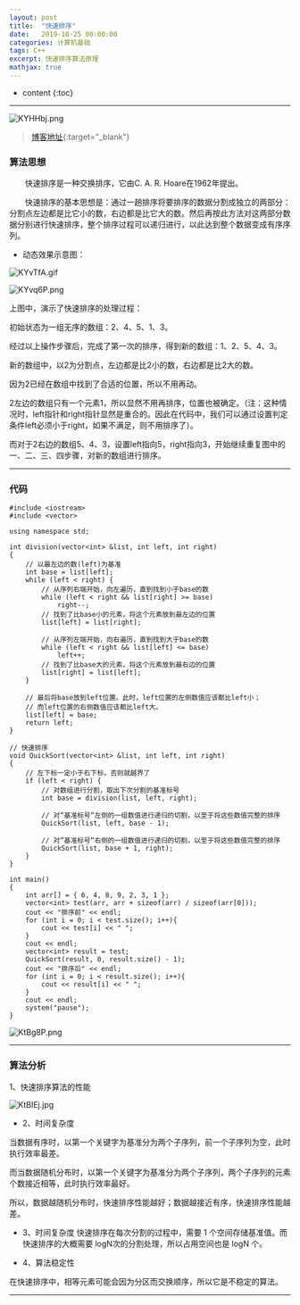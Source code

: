 ```yaml
---
layout: post
title:  "快速排序"
date:   2019-10-25 00:00:00
categories: 计算机基础
tags: C++
excerpt: 快速排序算法原理
mathjax: true
---
```

* content
{:toc}
---

![KYHHbj.png](https://s2.ax1x.com/2019/10/23/KYHHbj.png)



> [博客地址](https://dufaxing.com){:target="_blank"}


### 算法思想


&emsp;&emsp;快速排序是一种交换排序，它由C. A. R. Hoare在1962年提出。

&emsp;&emsp;快速排序的基本思想是：通过一趟排序将要排序的数据分割成独立的两部分：分割点左边都是比它小的数，右边都是比它大的数。然后再按此方法对这两部分数据分别进行快速排序，整个排序过程可以递归进行，以此达到整个数据变成有序序列。<br>


- 动态效果示意图：

![KYvTfA.gif](https://s2.ax1x.com/2019/10/23/KYvTfA.gif)


![KYvq6P.png](https://s2.ax1x.com/2019/10/23/KYvq6P.png)


上图中，演示了快速排序的处理过程：

初始状态为一组无序的数组：2、4、5、1、3。

经过以上操作步骤后，完成了第一次的排序，得到新的数组：1、2、5、4、3。

新的数组中，以2为分割点，左边都是比2小的数，右边都是比2大的数。

因为2已经在数组中找到了合适的位置，所以不用再动。

2左边的数组只有一个元素1，所以显然不用再排序，位置也被确定。（注：这种情况时，left指针和right指针显然是重合的。因此在代码中，我们可以通过设置判定条件left必须小于right，如果不满足，则不用排序了）。

而对于2右边的数组5、4、3，设置left指向5，right指向3，开始继续重复图中的一、二、三、四步骤，对新的数组进行排序。

---

### 代码

```
#include <iostream>
#include <vector>

using namespace std;

int division(vector<int> &list, int left, int right)
{
    // 以最左边的数(left)为基准
    int base = list[left];
    while (left < right) {
        // 从序列右端开始，向左遍历，直到找到小于base的数
        while (left < right && list[right] >= base)
            right--;
        // 找到了比base小的元素，将这个元素放到最左边的位置
        list[left] = list[right];

        // 从序列左端开始，向右遍历，直到找到大于base的数
        while (left < right && list[left] <= base)
            left++;
        // 找到了比base大的元素，将这个元素放到最右边的位置
        list[right] = list[left];
    }

    // 最后将base放到left位置。此时，left位置的左侧数值应该都比left小；
    // 而left位置的右侧数值应该都比left大。
    list[left] = base;
    return left;
}

// 快速排序
void QuickSort(vector<int> &list, int left, int right)
{
    // 左下标一定小于右下标，否则就越界了
    if (left < right) {
        // 对数组进行分割，取出下次分割的基准标号
        int base = division(list, left, right);

        // 对“基准标号“左侧的一组数值进行递归的切割，以至于将这些数值完整的排序
        QuickSort(list, left, base - 1);

        // 对“基准标号“右侧的一组数值进行递归的切割，以至于将这些数值完整的排序
        QuickSort(list, base + 1, right);
    }
}

int main()
{
    int arr[] = { 6, 4, 8, 9, 2, 3, 1 };
    vector<int> test(arr, arr + sizeof(arr) / sizeof(arr[0]));
    cout << "排序前" << endl;
    for (int i = 0; i < test.size(); i++){
        cout << test[i] << " ";
    }
    cout << endl;
    vector<int> result = test;
    QuickSort(result, 0, result.size() - 1);
    cout << "排序后" << endl;
    for (int i = 0; i < result.size(); i++){
        cout << result[i] << " ";
    }
    cout << endl;
    system("pause");
}

```


![KtBg8P.png](https://s2.ax1x.com/2019/10/23/KtBg8P.png)



---

### 算法分析

1、快速排序算法的性能

![KtBIEj.jpg](https://s2.ax1x.com/2019/10/23/KtBIEj.jpg)

- 2、时间复杂度

当数据有序时，以第一个关键字为基准分为两个子序列，前一个子序列为空，此时执行效率最差。

而当数据随机分布时，以第一个关键字为基准分为两个子序列，两个子序列的元素个数接近相等，此时执行效率最好。

所以，数据越随机分布时，快速排序性能越好；数据越接近有序，快速排序性能越差。

- 3、时间复杂度
快速排序在每次分割的过程中，需要 1 个空间存储基准值。而快速排序的大概需要 logN次的分割处理，所以占用空间也是 logN 个。

- 4、算法稳定性

在快速排序中，相等元素可能会因为分区而交换顺序，所以它是不稳定的算法。



---
